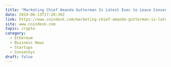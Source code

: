 ```yaml
---
title: "Marketing Chief Amanda Gutterman Is Latest Exec to Leave ConsenSys"
date: 2019-06-13T17:20:39Z
link: https://www.coindesk.com/marketing-chief-amanda-gutterman-is-latest-exec-to-leave-consensys?utm_medium=RSS&utm_source=hune
site: www.coindesk.com
topic: crypto
category:
  - Ethereum
  - Business News
  - Startups
  - ConsenSys
draft: false
---
```


